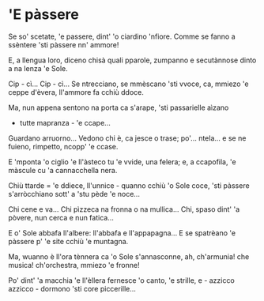# 'E pàssere
Se so' scetate, 'e passere,
dint' 'o ciardino 'nfiore.
Comme se fanno a ssèntere
'sti pàssere nn' ammore!

E, a llengua loro, diceno
chisà quali pparole,
zumpanno e secutànnose
dinto a na lenza 'e Sole.

Cip - cì... Cip - cì... Se ntrecciano,
se mmèscano 'sti vvoce,
ca, mmiezo 'e ceppe d'èvera,
ll'ammore fa cchiù ddoce.

Ma, nun appena sentono
na porta ca s'arape,
'sti passarielle aìzano
- tutte mapranza - 'e ccape...

Guardano arruorno... Vedono
chi è, ca jesce o trase;
po'... ntela... e se ne fuieno,
rimpetto, ncopp' 'e ccase.

E 'mponta 'o ciglio 'e ll'àsteco
tu 'e vvide, una felera;
e, a ccapofila, 'e màscule
cu 'a cannacchella nera.

Chiù ttarde = 'e ddiece, ll'unnice -
quanno cchiù 'o Sole coce,
'sti pàssere s'arròcchiano
sott' a 'stu pède 'e noce...

Chi cene e va... Chi pìzzeca
na fronna o na mullica...
Chi, spaso dint' 'a pòvere,
nun cerca e nun fatica...

E o' Sole abbafa ll'albere:
ll'abbafa e ll'appapagna...
E se spatrèano 'e pàssere
p' 'e site cchiù 'e muntagna.

Ma, wuanno è ll'ora tènnera
ca 'o Sole s'annasconne,
ah, ch'armunia! che musica!
ch'orchestra, mmiezo 'e fronne!

Po' dint' 'a macchia 'e ll'èllera
fernesce 'o canto, 'e strille,
e - azzicco azzicco - dormono
'sti core piccerille...
